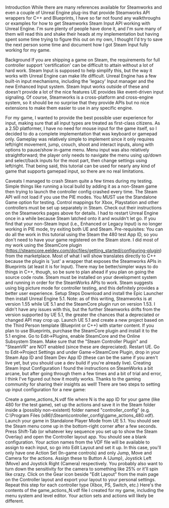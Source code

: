 Introduction
While there are many references available for Steamworks and even a couple of Unreal Engine plug-ins that provide Steamworks API wrappers for C++ and Blueprints, I have so far not found any walkthroughs or examples for how to get Steamworks Steam Input API working with Unreal Engine. I'm sure plenty of people have done it, and I'm sure many of them will read this and shake their heads at my implementation but having spent some time trying to figure this out on my own, I thought I'd try to save the next person some time and document how I got Steam Input fully working for my game.

Background
If you are shipping a game on Steam, the requirements for full controller support 'certification' can be difficult to attain without a lot of hard work. Steam Input is supposed to help simplify this, but the way it works with Unreal Engine can make life difficult. Unreal Engine has a few built-in input mechanisms, including the 'legacy' Input manager and the new Enhanced Input system. Steam Input works outside of these and doesn't provide a lot of the nice features UE provides like event-driven input signaling. Of course, Steamworks is a cross-platform and cross-engine system, so it should be no surprise that they provide APIs but no nice extensions to make them easier to use in any specific engine.

For my game, I wanted to provide the best possible user experience for input, making sure that all input types are treated as first-class citizens. As a 2.5D platformer, I have no need for mouse input for the game itself, so I decided to do a complete implementation that was keyboard or gamepad only. Gameplay was relatively simple to implement since it only requires left/right movement, jump, crouch, shoot and interact inputs, along with options to pause/show in-game menu. Menu input was also relatively straightforward; the player only needs to navigate the menu using up/down and select/back inputs for the most part, then change settings using left/right. That being said, this tutorial can be used for nearly any kind of game that supports gamepad input, so there are no real limitations.

Caveats
I managed to crash Steam quite a few times during my testing. Simple things like running a local build by adding it as a non-Steam game then trying to launch the controller config crashed every time.
The Steam API will not load if you use the PIE modes. You MUST use the Standalone Game option for testing.
Control mappings for Xbox, Playstation and other controllers must be set up separately in Steam. Check out their instructions on the Steamworks pages above for details.
I had to restart Unreal Engine once in a while because Steam latched onto it and wouldn't let go. If you find that your non-Steam Input (i.e., Enhanced or Legacy Input) is no longer working in PIE mode, try exiting both UE and Steam.
Pre-requisites:
You can do all the work in this tutorial using the Steam the 480 test App ID, so you don't need to have your game registered on the Steam store.
I did most of my work using the SteamCore plugin (https://steamcore.eeldev.com/docfiles/getting_started/configuring-plugin) from the marketplace. Most of what I will show translates directly to C++ because the plugin is 'just' a wrapper that exposes the Steamworks APIs in Blueprints (at least it is for Input). There may be better/simpler ways to do things in C++, though, so be sure to plan ahead if you plan on going the source code route.
Steam must be installed on your development system and running in order for the SteamWorks APIs to work. Steam suggests using big picture mode for controller testing, and this definitely provides a better user experience.
Setup Steps
Download and install the Epic Launcher then install Unreal Engine 5.1.
Note: as of this writing, Steamworks is at version 1.55 while UE 5.1 and the SteamCore plugin run on version 1.53. I didn't have any issues with this, but the further Steamworks drifts from the version supported by UE 5.1, the greater the chances that a depreciated or changed API may crop up.
Launch UE 5.1 and create a new project based on the Third Person template (Blueprint or C++) with starter content.
If you plan to use Blueprints, purchase the SteamCore plugin and install it to the 5.1 engine.
Go to Edit->Plugins, enable SteamCore and the Online Subsystem Steam. Make sure that the "Steam Controller Plugin" and "SteamVR" are NOT enabled (since these are depreciated). Restart UE.
Go to Edit->Project Settings and under Game->SteamCore Plugin, drop in your Steam App ID and Steam Dev App ID (these can be the same if you aren't live yet, but you should use a dev build if you're already live).
Creating Steam Input Configuration
I found the instructions on SteamWorks a bit arcane, but after going through them a few times and a bit of trial and error, I think I've figured out how it mostly works. Thanks to the gaming community for sharing their insights as well! There are two steps to setting up input configuration for a new game:

Create a game_actions_N.vdf file where N is the app ID for your game (like 480 for the test game), set up the actions and save it in the Steam folder inside a (possibly non-existent) folder named "controller_config" (e.g. C:\Program Files (x86)\Steam\controller_config\game_actions_480.vdf).
Launch your game in Standalone Player Mode from UE 5.1. You should see the Steam menu come up in the bottom-right corner after a few seconds. Press Shift-Tab (or whatever key sequence you set up to show the Steam Overlay) and open the Controller layout app.
You should see a blank configuration. Your action names from the VDF file will be available to assign to each input, so go into Edit Layout and set it up. In this case, you'll only have one Action Set (In-game controls) and only Jump, Move and Camera for the actions. Assign these to Button A (Jump), Joystick Left (Move) and Joystick Right (Camera) respectively. You probably also want to turn down the sensitivity for the camera to something like 25% or it'll spin like crazy.
Click on the Gear icon beside "Edit Layout" from the main page on the Controller layout and export your layout to your personal settings.
Repeat this step for each controller type (Xbox, PS, Switch, etc.)
Here's the contents of the game_actions_N.vdf file I created for my game, including the menu system and level editor. Your action sets and actions will likely be different.
